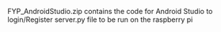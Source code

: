 FYP_AndroidStudio.zip contains the code for Android Studio to login/Register
server.py file to be run on the raspberry pi
